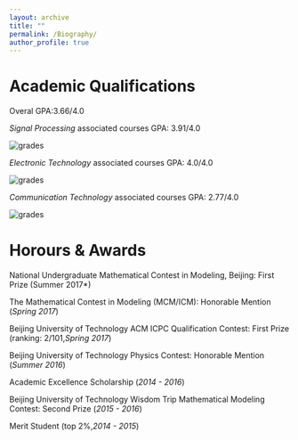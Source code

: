 ```yaml
---
layout: archive
title: ""
permalink: /Biography/
author_profile: true
---
```


Academic Qualifications
======
Overal GPA:3.66/4.0

*Signal Processing* associated courses GPA: 3.91/4.0

![grades](https://dukang4655.github.io/images/11.png)


*Electronic Technology* associated courses GPA: 4.0/4.0

![grades](https://dukang4655.github.io/images/22.png)

*Communication Technology* associated courses GPA: 2.77/4.0

![grades](https://dukang4655.github.io/images/33.png)


Horours & Awards
======
National Undergraduate Mathematical Contest in Modeling, Beijing: First Prize (Summer 2017*)

The Mathematical Contest in Modeling (MCM/ICM): Honorable Mention (*Spring 2017*)

Beijing University of Technology ACM ICPC Qualification Contest: First Prize (ranking: 2/101,*Spring 2017*)

Beijing University of Technology Physics Contest: Honorable Mention (*Summer 2016*)

Academic Excellence Scholarship (*2014 - 2016*)

Beijing University of Technology Wisdom Trip Mathematical Modeling Contest: Second Prize (*2015 - 2016*)

Merit Student (top 2%,*2014 - 2015*)
